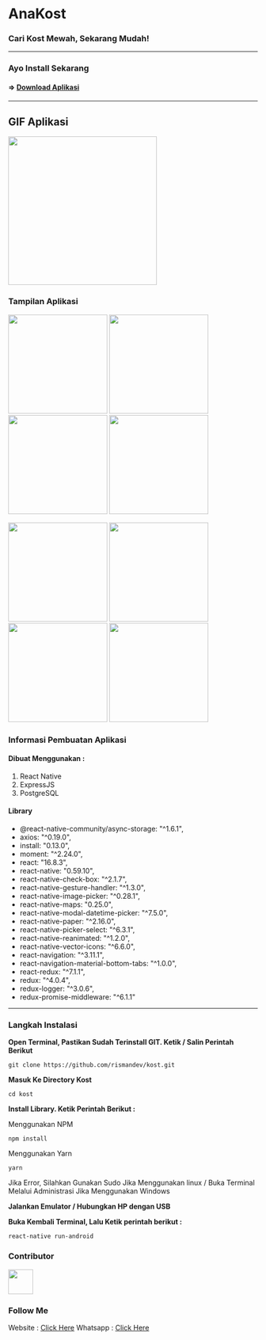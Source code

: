 # AnaKost

### Cari Kost Mewah, Sekarang Mudah!
-----------
### Ayo Install Sekarang

#### => [Download Aplikasi](https://drive.google.com/uc?id=1pOXgfRxLYvXsR1Yl6E-vtjqGNv9ZiHvt)

----------

## GIF Aplikasi
<img src="https://github.com/rismandev/kost/blob/master/src/assets/demo/auth.gif" width="300" alt=""/>

### Tampilan Aplikasi

<p float="left">
  <img src="https://github.com/rismandev/kost/blob/master/src/assets/demo/Beranda.png" width="200" alt=""/>
  <img src="https://github.com/rismandev/kost/blob/master/src/assets/demo/Masuk.png" width="200" alt=""/>
  <img src="https://github.com/rismandev/kost/blob/master/src/assets/demo/Daftar.png" width="200" alt=""/>
  <img src="https://github.com/rismandev/kost/blob/master/src/assets/demo/List.png" width="200" alt=""/>
</p>

<p float="left">
  <img src="https://github.com/rismandev/kost/blob/master/src/assets/demo/List_Pesan.png" width="200" alt=""/>
  <img src="https://github.com/rismandev/kost/blob/master/src/assets/demo/Blocked.png" width="200" alt=""/>
  <img src="https://github.com/rismandev/kost/blob/master/src/assets/demo/Maps.png" width="200" alt=""/>
  <img src="https://github.com/rismandev/kost/blob/master/src/assets/demo/Tambah_Iklan.png" width="200" alt=""/>
</p>

### Informasi Pembuatan Aplikasi
#### Dibuat Menggunakan :
1. React Native
2. ExpressJS
3. PostgreSQL

#### Library
- @react-native-community/async-storage: "^1.6.1",
- axios: "^0.19.0",
- install: "0.13.0",
- moment: "^2.24.0",
- react: "16.8.3",
- react-native: "0.59.10",
- react-native-check-box: "^2.1.7",
- react-native-gesture-handler: "^1.3.0",
- react-native-image-picker: "^0.28.1",
- react-native-maps: "0.25.0",
- react-native-modal-datetime-picker: "^7.5.0",
- react-native-paper: "^2.16.0",
- react-native-picker-select: "^6.3.1",
- react-native-reanimated: "^1.2.0",
- react-native-vector-icons: "^6.6.0",
- react-navigation: "^3.11.1",
- react-navigation-material-bottom-tabs: "^1.0.0",
- react-redux: "^7.1.1",
- redux: "^4.0.4",
- redux-logger: "^3.0.6",
- redux-promise-middleware: "^6.1.1"
----------
### Langkah Instalasi

**Open Terminal, Pastikan Sudah Terinstall GIT. Ketik / Salin Perintah Berikut**

`git clone https://github.com/rismandev/kost.git`

**Masuk Ke Directory Kost**

`cd kost`

**Install Library. Ketik Perintah Berikut :**

Menggunakan NPM

`npm install`

Menggunakan Yarn

`yarn`

Jika Error, Silahkan Gunakan Sudo Jika Menggunakan linux / Buka Terminal Melalui Administrasi Jika Menggunakan Windows

**Jalankan Emulator / Hubungkan HP dengan USB**

**Buka Kembali Terminal, Lalu Ketik perintah berikut :**

`react-native run-android` 


### Contributor

<img src="https://github.com/rismandev/kost/blob/master/src/assets/demo/me.jpg" width="50" alt=""/>

### Follow Me

Website : [Click Here](http://www.risman.site)
Whatsapp : [Click Here](tell:089647329246)